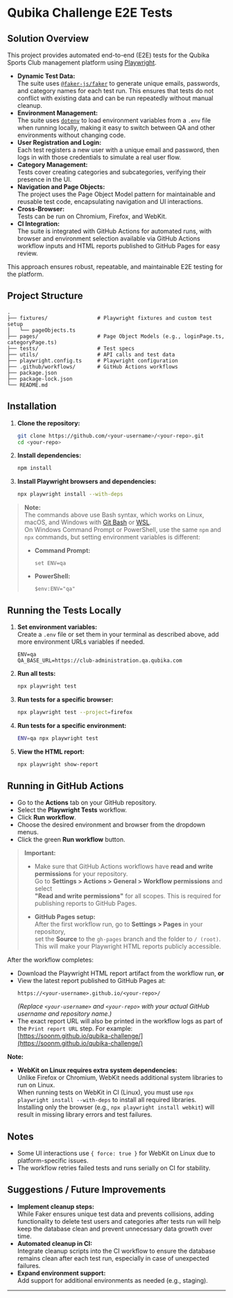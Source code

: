 # Qubika Challenge E2E Tests

## Solution Overview

This project provides automated end-to-end (E2E) tests for the Qubika Sports Club management platform using [Playwright](https://playwright.dev/).

- **Dynamic Test Data:**  
  The suite uses [`@faker-js/faker`](https://github.com/faker-js/faker) to generate unique emails, passwords, and category names for each test run. This ensures that tests do not conflict with existing data and can be run repeatedly without manual cleanup.
- **Environment Management:**  
  The suite uses [`dotenv`](https://github.com/motdotla/dotenv) to load environment variables from a `.env` file when running locally, making it easy to switch between QA and other environments without changing code.
- **User Registration and Login:**  
  Each test registers a new user with a unique email and password, then logs in with those credentials to simulate a real user flow.
- **Category Management:**  
  Tests cover creating categories and subcategories, verifying their presence in the UI.
- **Navigation and Page Objects:**  
  The project uses the Page Object Model pattern for maintainable and reusable test code, encapsulating navigation and UI interactions.
- **Cross-Browser:**  
  Tests can be run on Chromium, Firefox, and WebKit.
- **CI Integration:**  
  The suite is integrated with GitHub Actions for automated runs, with browser and environment selection available via GitHub Actions workflow inputs and HTML reports published to GitHub Pages for easy review. 

This approach ensures robust, repeatable, and maintainable E2E testing for the platform.

## Project Structure

```
.
├── fixtures/                # Playwright fixtures and custom test setup
│   └── pageObjects.ts
├── pages/                   # Page Object Models (e.g., loginPage.ts, categoryPage.ts)
├── tests/                   # Test specs
├── utils/                   # API calls and test data
├── playwright.config.ts     # Playwright configuration
├── .github/workflows/       # GitHub Actions workflows
├── package.json
├── package-lock.json
└── README.md
```

## Installation

1. **Clone the repository:**
   ```bash
   git clone https://github.com/<your-username>/<your-repo>.git
   cd <your-repo>
   ```

2. **Install dependencies:**
   ```bash
   npm install
   ```

3. **Install Playwright browsers and dependencies:**
   ```bash
   npx playwright install --with-deps
   ```

> **Note:**  
> The commands above use Bash syntax, which works on Linux, macOS, and Windows with [Git Bash](https://gitforwindows.org/) or [WSL](https://docs.microsoft.com/en-us/windows/wsl/).  
> On Windows Command Prompt or PowerShell, use the same `npm` and `npx` commands, but setting environment variables is different:
>
> - **Command Prompt:**
>   ```
>   set ENV=qa
>   ```
> - **PowerShell:**
>   ```
>   $env:ENV="qa"
>   ```

## Running the Tests Locally

1. **Set environment variables:**  
   Create a `.env` file or set them in your terminal as described above, add more environment URLs variables if needed.
   ```
   ENV=qa
   QA_BASE_URL=https://club-administration.qa.qubika.com
   ```

2. **Run all tests:**
   ```bash
   npx playwright test
   ```

3. **Run tests for a specific browser:**
   ```bash
   npx playwright test --project=firefox
   ```

4. **Run tests for a specific environment:**
    ```bash
    ENV=qa npx playwright test
    ```

5. **View the HTML report:**
   ```bash
   npx playwright show-report
   ```

## Running in GitHub Actions

- Go to the **Actions** tab on your GitHub repository.
- Select the **Playwright Tests** workflow.
- Click **Run workflow**.
- Choose the desired environment and browser from the dropdown menus.
- Click the green **Run workflow** button.

> **Important:**  
> - Make sure that GitHub Actions workflows have **read and write permissions** for your repository.  
>   Go to **Settings > Actions > General > Workflow permissions** and select  
>   **"Read and write permissions"** for all scopes. This is required for publishing reports to GitHub Pages.
>
> - **GitHub Pages setup:**  
>   After the first workflow run, go to **Settings > Pages** in your repository,  
>   set the **Source** to the `gh-pages` branch and the folder to `/ (root)`.  
>   This will make your Playwright HTML reports publicly accessible.

After the workflow completes:
- Download the Playwright HTML report artifact from the workflow run, **or**
- View the latest report published to GitHub Pages at:  
  ```
  https://<your-username>.github.io/<your-repo>/
  ```
  *(Replace `<your-username>` and `<your-repo>` with your actual GitHub username and repository name.)*
- The exact report URL will also be printed in the workflow logs as part of the `Print report URL` step. For example:  
[https://soonm.github.io/qubika-challenge/](https://soonm.github.io/qubika-challenge/)

**Note:**  
- **WebKit on Linux requires extra system dependencies:**  
  Unlike Firefox or Chromium, WebKit needs additional system libraries to run on Linux.  
  When running tests on WebKit in CI (Linux), you must use `npx playwright install --with-deps` to install all required libraries.  
  Installing only the browser (e.g., `npx playwright install webkit`) will result in missing library errors and test failures.

## Notes

- Some UI interactions use `{ force: true }` for WebKit on Linux due to platform-specific issues.
- The workflow retries failed tests and runs serially on CI for stability.

## Suggestions / Future Improvements

- **Implement cleanup steps:**  
  While Faker ensures unique test data and prevents collisions, adding functionality to delete test users and categories after tests run will help keep the database clean and prevent unnecessary data growth over time.
- **Automated cleanup in CI:**  
  Integrate cleanup scripts into the CI workflow to ensure the database remains clean after each test run, especially in case of unexpected failures.
- **Expand environment support:**  
  Add support for additional environments as needed (e.g., staging).

---